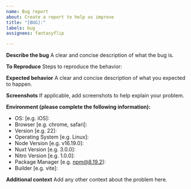 ```yaml
---
name: Bug report
about: Create a report to help us improve
title: "[BUG]:"
labels: bug
assignees: fantasyflip

---
```


**Describe the bug**
A clear and concise description of what the bug is.

**To Reproduce**
Steps to reproduce the behavior:

**Expected behavior**
A clear and concise description of what you expected to happen.

**Screenshots**
If applicable, add screenshots to help explain your problem.

**Environment (please complete the following information):**
 - OS: [e.g. iOS]:
 - Browser [e.g. chrome, safari]:
 - Version [e.g. 22]:
 - Operating System [e.g. Linux]:
 - Node Version [e.g. v16.19.0]:
 - Nuxt Version [e.g. 3.0.0]:
 - Nitro Version [e.g. 1.0.0]:
 - Package Manager [e.g. npm@8.19.2]:
 - Builder [e.g. vite]:

**Additional context**
Add any other context about the problem here.
